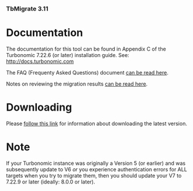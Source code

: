 ### TbMigrate 3.11

# Documentation

The documentation for this tool can be found in Appendix C of the Turbonomic 7.22.6 (or later) installation guide. See: http://docs.turbonomic.com

The FAQ (Frequenty Asked Questions) document [can be read here](../master/FAQ.md).

Notes on reviewing the migration results [can be read here](../master/REVIEW.md).

# Downloading

Please [follow this link](../master/DOWNLOAD.md) for information about downloading the latest version.

# Note

If your Turbonomic instance was originally a Version 5 (or earlier) and was subsequently update to V6 *or* you experience authentication errors for ALL targets when you try to migrate them, then you should update your V7 to 7.22.9 or later (ideally: 8.0.0 or later).
